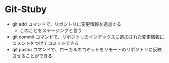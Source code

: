 # Git-Stuby
- git add コマンドで、リポジトリに変更情報を追加する
	- このことをステージングと言う
- git commit コマンドで、リポジトリのインデックスに追加された変更情報にコメントをつけてコミットできる
- git pushu コマンドで、ローカルのコミットをリモートのリポジトリに反映させることができる
